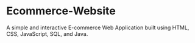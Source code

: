# Ecommerce-Website
A simple and interactive E-commerce Web Application built using HTML, CSS, JavaScript, SQL, and Java.
